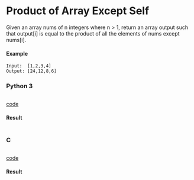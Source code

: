 # Product of Array Except Self
Given an array nums of n integers where n > 1,  return an array output such that output[i] is equal to the product of all the elements of nums except nums[i].

#### Example 
```
Input:  [1,2,3,4]
Output: [24,12,8,6]
```

### Python 3
```python

```
[code](Python%203/238.py)

#### Result
```

```

### C
```C

```
[code](C/238.c)

#### Result
```

```
